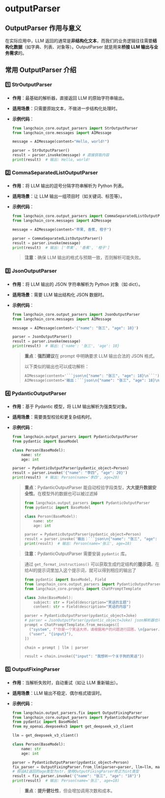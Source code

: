 # outputParser

## OutputParser 作用与意义

在实际应用中，LLM 返回的通常是**非结构化文本**，而我们的业务逻辑往往需要**结构化数据**（如字典、列表、对象等）。OutputParser 就是用来**桥接 LLM 输出与业务需求**的。

## 常用 OutputParser 介绍

### 1️⃣ StrOutputParser

- **作用**：最基础的解析器，直接返回 LLM 的原始字符串输出。
- **适用场景**：只需要原始文本，不做进一步结构化处理时。
- **示例代码**：

  ```python
  from langchain_core.output_parsers import StrOutputParser
  from langchain_core.messages import AIMessage
  
  message = AIMessage(content="Hello, world!")
  
  parser = StrOutputParser()
  result = parser.invoke(message) # 直接获取内容
  print(result)  # 输出: Hello, world!
  ```

### 2️⃣ CommaSeparatedListOutputParser

- **作用**：将 LLM 输出的逗号分隔字符串解析为 Python 列表。
- **适用场景**：让 LLM 输出一组项目时（如关键词、标签等）。
- **示例代码**：

  ```python
  from langchain_core.output_parsers import CommaSeparatedListOutputParser
  from langchain_core.messages import AIMessage
  
  message = AIMessage(content="苹果, 香蕉, 橙子")
  
  parser = CommaSeparatedListOutputParser()
  result = parser.invoke(message)
  print(result)  # 输出: ['苹果', '香蕉', '橙子']
  ```
  
  > **注意**：确保 LLM 输出的格式与预期一致，否则解析可能失败。

### 3️⃣ JsonOutputParser

- **作用**：将 LLM 输出的 JSON 字符串解析为 Python 对象（如 dict）。
- **适用场景**：需要 LLM 输出结构化 JSON 数据时。
- **示例代码**：

  ```python
  from langchain_core.output_parsers import JsonOutputParser
  from langchain_core.messages import AIMessage
  
  message = AIMessage(content='{"name": "张三", "age": 18}')
  
  parser = JsonOutputParser()
  result = parser.invoke(message)
  print(result)  # 输出: {'name': '张三', 'age': 18}
  ```
  
  > **重点**：**强烈建议**在 prompt 中明确要求 LLM 输出合法的 JSON 格式。
  >
  > 以下类似的输出也可以成功解析：
  >
  > ```python
  > AIMessage(content='```json\n{"name": "张三", "age": 18}\n```')
  > AIMessage(content='输出：```json\n{"name": "张三", "age": 18}\n```')
  > ```

### 4️⃣ PydanticOutputParser

- **作用**：基于 Pydantic 模型，将 LLM 输出解析为强类型对象。
- **适用场景**：需要类型校验和更复杂结构时。
- **示例代码**：

  ```python
  from langchain.output_parsers import PydanticOutputParser
  from pydantic import BaseModel
  
  class Person(BaseModel):
      name: str
      age: int
  
  parser = PydanticOutputParser(pydantic_object=Person)
  result = parser.invoke('{"name": "李四", "age": 20}')
  print(result)  # 输出: Person(name='李四', age=20)
  ```

  > **重点**：PydanticOutputParser 能自动校验字段类型，**大大提升数据安全性**。在模型外的数据也可以被过滤掉
  >
  > ```python
  > from langchain.output_parsers import PydanticOutputParser
  > from pydantic import BaseModel
  > 
  > class Person(BaseModel):
  >     name: str
  >     age: int
  > 
  > parser = PydanticOutputParser(pydantic_object=Person)
  > result = parser.invoke('输出：```json\n{"name": "张三", "age": 18, "gender": "男"}\n```')
  > print(result)  # 输出: Person(name='张三', age=18)
  > ```
  
  > **注意**：PydanticOutputParser 需要安装 `pydantic` 库。

  > 通过 `get_format_instructions()` 可以获取生成约定结构的**提示词**，在给AI的提示词里加入这个提示词，就可以得到相应的输出了
  >
  > ```python
  > from pydantic import BaseModel, Field
  > from langchain_core.output_parsers import PydanticOutputParser, JsonOutputParser
  > from langchain_core.prompts import ChatPromptTemplate
  > 
  > class Joke(BaseModel):
  > 	subject: str = Field(description="笑话的主题")
  > 	content: str = Field(description="笑话的内容")
  > 
  > parser = PydanticOutputParser(pydantic_object=Joke)
  > # parser = JsonOutputParser(pydantic_object=Joke) json解析器也可以
  > prompt = ChatPromptTemplate.from_messages([
  >   ("system", f"你是一个笑话大师，请根据用户的问题进行回答。\n{parser.get_format_instructions().replace('{', '{{').replace('}', '}}')}"),
  >   ("user", "{input}"),
  > ])
  > 
  > chain = prompt | llm | parser
  > 
  > result = chain.invoke({"input": "我想听一个关于狗的笑话"})
  > ```

### 5️⃣ OutputFixingParser

- **作用**：当解析失败时，自动重试（如让 LLM 重新输出）。
- **适用场景**：LLM 输出不稳定、偶尔格式错误时。
- **示例代码**：

  ```python
  from langchain.output_parsers.fix import OutputFixingParser
  from langchain_core.output_parsers import PydanticOutputParser
  from pydantic import BaseModel
  from my_openai.deepseekv3 import get_deepseek_v3_client
  
  llm = get_deepseek_v3_client()
  
  class Person(BaseModel):
      name: str
      age: int
  
  parser = PydanticOutputParser(pydantic_object=Person)
  fix_parser = OutputFixingParser.from_llm(parser=parser, llm=llm, max_retries=2)
  # 假设AI返回的age类型为str，使用OutputFixingParser修正为int类型
  result = fix_parser.invoke('{"name": "张三", "age": "18"}')
  print(result)  # 输出: Person(name='张三', age=18)
  ```
  
  > **重点**：**提升健壮性**，但会增加调用次数和成本。

